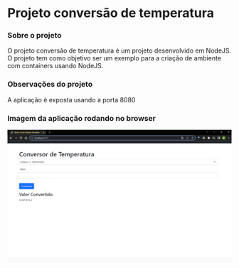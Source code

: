 # Projeto conversão de temperatura

### Sobre o projeto
O projeto conversão de temperatura é um projeto desenvolvido em NodeJS. O projeto tem como objetivo ser um exemplo para a criação de ambiente com containers usando NodeJS.

### Observações do projeto
A aplicação é exposta usando a porta 8080

### Imagem da aplicação rodando no browser
![Git flow](https://github.com/Vinicius-ufsc/conversao-temperatura/blob/main/web.png?raw=true)
